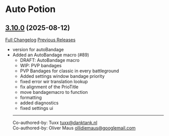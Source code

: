 # Auto Potion

## [3.10.0](https://github.com/ollidiemaus/AutoPotion/tree/3.10.0) (2025-08-12)
[Full Changelog](https://github.com/ollidiemaus/AutoPotion/compare/3.9.5...3.10.0) [Previous Releases](https://github.com/ollidiemaus/AutoPotion/releases)

- version for autoBandage  
- Added an AutoBandage macro (#89)  
    * DRAFT: AutoBandage macro  
    * WIP: PVP bandages  
    * PVP Bandages for classic in every battleground  
    * Added settings window bandage priority  
    * fixed error wir translation lookup  
    * fix alignment of the PrioTitle  
    * move bandagemacro to function  
    * formatting  
    * added diagnostics  
    * fixed settings ui  
    ---------  
    Co-authored-by: Tuxx <tuxx@danktank.nl>  
    Co-authored-by: Oliver Maus <ollidiemaus@googlemail.com>  